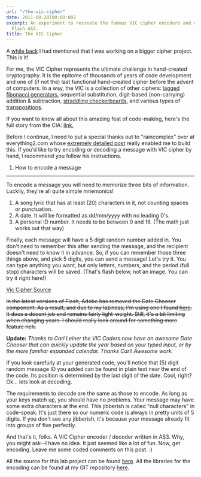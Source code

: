 ```yaml
---
url: "/the-vic-cipher"
date: 2011-08-20T00:00:00Z
excerpt: An experiment to recreate the famous VIC cipher encoders and decoders using
  Flash AS3.
title: The VIC Cipher
---
```


A [while back][] I had mentioned that I was working on a bigger cipher
project. This is it!

For me, the VIC Cipher represents the ultimate challenge in hand-created
cryptography. It is the epitome of thousands of years of code
development and one of (if not the) last functional hand-created cipher
before the advent of computers. In a way, the VIC is a collection of
other ciphers: [lagged fibonacci generators][], sequential substitution,
digit-based (non-carrying) addition & subtraction, [straddling
checkerboards][while back], and various types of [transpositions][].

If you want to know all about this amazing feat of code-making, here's
the full story from the CIA: [link.][]

Before I continue, I need to put a special thanks out to "raincomplex"
over at everything2.com whose [extremely detailed post][] really enabled
me to build this. If you'd like to try encoding or decoding a message
with VIC cipher by hand, I recommend you follow his instructions.

1) How to encode a message
--------------------------

To encode a message you will need to memorize three bits of information.
Luckily, they're all quite simple mnemonics!

1.  A song lyric that has at least (20) characters in it, not counting
    spaces or punctuation.
2.  A date. It will be formatted as dd/mm/yyyy with no leading 0's.
3.  A personal ID number. It needs to be between 0 and 16. (The math
    just works out that way)

Finally, each message will have a 5 digit random number added in. You
don't need to remember this after sending the message, and the recipient
doesn't need to know it in advance. So, if you can remember those three
things above, and pick 5 digits, you can send a message! Let's try it.
You can type anything you want, but only letters, numbers, and the
period (full stop) characters will be saved. (That's flash below, not an
image. You can try it right here!)

[Vic Cipher Source](//github.com/jamestomasino/Vic)

~~In the latest versions of
Flash, Adobe has removed the Date Chooser component. As a result, and
due to my laziness, I'm using one I found [here][]. It does a decent job
and remains fairly light-weight. Still, it's a bit limiting when
changing years. I should really look around for something more feature
rich.~~

**Update:**
*Thanks to Carl Leiner the VIC Coders now have an awesome Date Chooser
that can quickly update the year based on your typed input, or by the
more familiar expanded calendar. Thanks Carl! Awesome work.*

If you look carefully at your generated code, you'll notice that (5)
digit random message ID you added can be found in plain text near the
end of the code. Its position is determined by the last digit of the
date. Cool, right? Ok... lets look at decoding.

The requirements to decode are the same as those to encode. As long as
your keys match up, you should have no problems. Your message may have
some extra characters at the end. This jibberish is called "null
characters" in code-speak. It's just there so our numeric code is always
in pretty units of 5 digits. If you don't see any jibberish, it's
because your message already fit into groups of five perfectly.

And that's it, folks. A VIC Cipher encoder / decoder written in AS3.
Why, you might ask--I have no idea. It just seemed like a lot of fun.
Now, get encoding. Leave me some coded comments on this post. :)

All the source for this lab project can be found [here][1]. All the
libraries for the encoding can be found at my GIT repository [here][2].

  [while back]: //labs.tomasino.org/straddling-checkerboard/
    "Straddling Checkerboard"
  [lagged fibonacci generators]: //en.wikipedia.org/wiki/Lagged_Fibonacci_generator
    "Lagged Fibonacci Generator"
  [transpositions]: //en.wikipedia.org/wiki/Transposition_cipher
    "Transposition Cipher"
  [link.]: //www.cia.gov/library/center-for-the-study-of-intelligence/kent-csi/vol5no4/html/v05i4a09p_0001.htm
    "VIC Cipher at CIA.gov"
  [extremely detailed post]: //everything2.com/user/raincomplex/writeups/VIC+cipher
    "VIC Cipher"
  [here]: //www.sickworks.com/tools/DateChooser/
    "Sickworks' AS3 Date Chooser"
  [1]: //github.com/jamestomasino/vic
    "VIC Cipher Lab Project"
  [2]: //github.com/jamestomasino/tomasino/tree/master/org/tomasino/encoding
    "Encoding Package"
